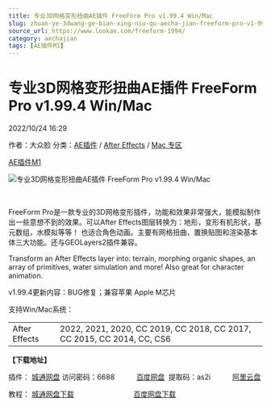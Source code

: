 ```yaml
---
title: 专业3D网格变形扭曲AE插件 FreeForm Pro v1.99.4 Win/Mac
slug: zhuan-ye-3dwang-ge-bian-xing-niu-qu-aecha-jian-freeform-pro-v1-99-4-win-mac
source_url: https://www.lookae.com/freeform-1994/
category: aechajian
tags: [AE插件M1]
---
```

# 专业3D网格变形扭曲AE插件 FreeForm Pro v1.99.4 Win/Mac

2022/10/24 16:29

作者：大众脸
分类：[AE插件](https://www.lookae.com/after-effects/aechajian/) / [After Effects](https://www.lookae.com/after-effects/) / [Mac 专区](https://www.lookae.com/mac-osx/)

[AE插件M1](https://www.lookae.com/tag/aem1/)

![专业3D网格变形扭曲AE插件 FreeForm Pro v1.99.4 Win/Mac](https://www.lookae.com/wp-content/uploads/2019/09/FreeForm-Pro.jpg "专业3D网格变形扭曲AE插件 FreeForm Pro v1.99.4 Win/Mac-LookAE.com")

﻿

FreeForm Pro是一款专业的3D网格变形插件，功能和效果非常强大，能模拟制作出一些意想不到的效果。可以After Effects图层转换为：地形，变形有机形状，基元数组，水模拟等等！ 也适合角色动画。主要有网格扭曲、置换贴图和渲染基本体三大功能。还与GEOLayers2插件兼容。

Transform an After Effects layer into: terrain, morphing organic shapes, an array of primitives, water simulation and more! Also great for character animation.

v1.99.4更新内容：BUG修复；兼容苹果 Apple M芯片

支持Win/Mac系统：

|  |  |
| --- | --- |
| After Effects | 2022, 2021, 2020, CC 2019, CC 2018, CC 2017, CC 2015, CC 2014, CC, CS6 |

**【下载地址】**

插件： [城通网盘](https://url70.ctfile.com/f/2827370-699427300-64ddeb?p=4431) 访问密码：6688           [百度网盘](https://pan.baidu.com/s/19nU91Brrr1vVuwc1oeFBGQ?pwd=as2i)  提取码：as2i           [阿里云盘](https://www.aliyundrive.com/s/3wQNVGufoMw)

教程： [城通网盘下载](https://lookae.ctfile.com/fs/680462-396956236)                              [百度网盘下载](https://pan.baidu.com/s/1YQwO0jX9e68ffP7Ew8f9LQ)
